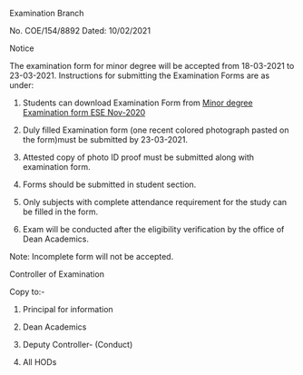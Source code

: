 Examination Branch

No. COE/154/8892 Dated: 10/02/2021

Notice

The examination form for minor degree will be accepted from 18-03-2021 to 23-03-2021. Instructions for submitting the Examination Forms are as under:

1.	Students can download Examination Form from  [Minor degree Examination form ESE Nov-2020](MD.pdf)

2.	Duly filled Examination form (one recent colored photograph pasted on the form)must be submitted by 23-03-2021.

3.	Attested copy of photo ID proof must be submitted along with examination form.

4.	Forms should be submitted in student section.

5.	Only subjects with complete attendance requirement for the study can be filled in the form.

6.	Exam will be conducted after the eligibility verification by the office of Dean Academics.

Note: Incomplete form will not be accepted.


Controller of Examination

Copy to:-

1.	Principal for information

2.	Dean Academics

3.	Deputy Controller- (Conduct)

4.	All HODs
